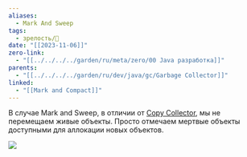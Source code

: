 ```yaml
---
aliases:
  - Mark And Sweep
tags:
  - зрелость/🌱
date: "[[2023-11-06]]"
zero-link:
  - "[[../../../../garden/ru/meta/zero/00 Java разработка]]"
parents:
  - "[[../../../../garden/ru/dev/java/gc/Garbage Collector]]"
linked:
  - "[[Mark and Compact]]"
---
```

В случае Mark and Sweep, в отличии от [Copy Collector](Copy%20Collector.md), мы не перемещаем живые объекты. Просто отмечаем мертвые объекты доступными для аллокации новых объектов.

![](Pasted%20image%2020231106130507.png)
